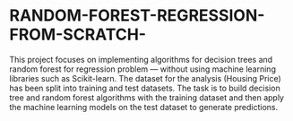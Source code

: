 # RANDOM-FOREST-REGRESSION-FROM-SCRATCH-
This project focuses on implementing algorithms for decision trees and random forest for regression problem — without using machine learning libraries such as Scikit-learn. The dataset for the analysis (Housing Price) has been split into training and test datasets. The task is to build decision tree and random forest algorithms with the training dataset and then apply the machine learning models on the test dataset to generate predictions.
